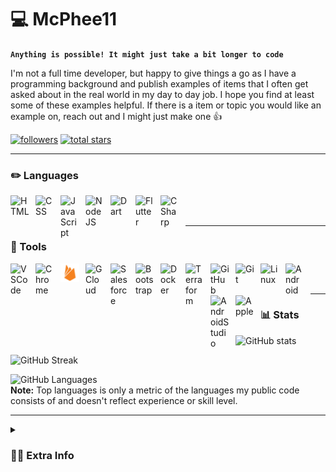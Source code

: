 # 💻 McPhee11

**`Anything is possible! It might just take a bit longer to code`**

I'm not a full time developer, but happy to give things a go as I have a programming background and publish examples of items that I often get asked about in the real world in my day to day job. I hope you find at least some of these examples helpful. If there is a item or topic you would like an example on, reach out and I might just make one 👍

   <p align="left">
      <a href="https://github.com/mcphee11?tab=followers">
         <img alt="followers" title="Follow me on Github" src="https://custom-icon-badges.demolab.com/github/followers/mcphee11?color=236ad3&labelColor=1155ba&style=for-the-badge&logo=person-add&label=Follow&logoColor=white"/></a>
      <a href="https://github.com/mcphee11?tab=repositories&sort=stargazers">
         <img alt="total stars" title="Total stars on GitHub" src="https://custom-icon-badges.demolab.com/github/stars/mcphee11?color=55960c&style=for-the-badge&labelColor=488207&logo=star"/></a>
   </p>

---


### ✏️ Languages



<img align="left" alt="HTML" width="30px" style="padding-right:10px;" src="https://cdn.jsdelivr.net/gh/devicons/devicon/icons/html5/html5-plain.svg" />
<img align="left" alt="CSS" width="30px" style="padding-right:10px;" src="https://cdn.jsdelivr.net/gh/devicons/devicon/icons/css3/css3-plain.svg" />
<img align="left" alt="JavaScript" width="30px" style="padding-right:10px;" src="https://cdn.jsdelivr.net/gh/devicons/devicon/icons/javascript/javascript-plain.svg" />
<img align="left" alt="NodeJS" width="30px" style="padding-right:10px;" src="https://cdn.jsdelivr.net/gh/devicons/devicon/icons/nodejs/nodejs-original.svg" />
<img align="left" alt="Dart" width="30px" style="padding-right:10px;" src="https://cdn.jsdelivr.net/gh/devicons/devicon/icons/dart/dart-original.svg" />
<img align="left" alt="Flutter" width="30px" style="padding-right:10px;" src="https://cdn.jsdelivr.net/gh/devicons/devicon/icons/flutter/flutter-original.svg" />
<img align="left" alt="CSharp" width="30px" style="padding-right:10px;" src="https://cdn.jsdelivr.net/gh/devicons/devicon/icons/csharp/csharp-original.svg" />

<br />
<br />

---

### 🧰 Tools

<img align="left" alt="VSCode" width="30px" style="padding-right:10px;" src="https://cdn.jsdelivr.net/gh/devicons/devicon/icons/vscode/vscode-original.svg" />
<img align="left" alt="Chrome" width="30px" style="padding-right:10px;" src="https://cdn.jsdelivr.net/gh/devicons/devicon/icons/chrome/chrome-original.svg" />
<img align="left" alt="Firebase" width="30px" style="padding-right:10px;" src="https://github.com/devicons/devicon/blob/v2.15.1/icons/firebase/firebase-plain.svg?raw=true" />
<img align="left" alt="GCloud" width="30px" style="padding-right:10px;" src="https://cdn.jsdelivr.net/gh/devicons/devicon/icons/googlecloud/googlecloud-original.svg" />
<img align="left" alt="Salesforce" width="30px" style="padding-right:10px;" src="https://cdn.jsdelivr.net/gh/devicons/devicon/icons/salesforce/salesforce-original.svg" />
<img align="left" alt="Bootstrap" width="30px" style="padding-right:10px;" src="https://cdn.jsdelivr.net/gh/devicons/devicon/icons/bootstrap/bootstrap-original.svg" />
<img align="left" alt="Docker" width="30px" style="padding-right:10px;" src="https://cdn.jsdelivr.net/gh/devicons/devicon/icons/docker/docker-original.svg" />
<img align="left" alt="Terraform" width="30px" style="padding-right:10px;" src="https://cdn.jsdelivr.net/gh/devicons/devicon/icons/terraform/terraform-original.svg" />
<img align="left" alt="GitHub" width="30px" style="padding-right:10px;" src="https://cdn.jsdelivr.net/gh/devicons/devicon/icons/github/github-original.svg" />
<img align="left" alt="Git" width="30px" style="padding-right:10px;" src="https://cdn.jsdelivr.net/gh/devicons/devicon/icons/git/git-original.svg" />
<img align="left" alt="Linux" width="30px" style="padding-right:10px;" src="https://cdn.jsdelivr.net/gh/devicons/devicon/icons/linux/linux-original.svg" />
<img align="left" alt="Android" width="30px" style="padding-right:10px;" src="https://cdn.jsdelivr.net/gh/devicons/devicon/icons/android/android-original.svg" />
<img align="left" alt="AndroidStudio" width="30px" style="padding-right:10px;" src="https://cdn.jsdelivr.net/gh/devicons/devicon/icons/androidstudio/androidstudio-original.svg" />
<img align="left" alt="Apple" width="30px" style="padding-right:10px;" src="https://cdn.jsdelivr.net/gh/devicons/devicon/icons/apple/apple-original.svg" />

<br />
<br />

---

### 📊 Stats

![GitHub stats](https://github-readme-stats.vercel.app/api?username=mcphee11&show_icons=true&theme=gruvbox)

![GitHub Streak](https://streak-stats.demolab.com?user=mcphee11&theme=gruvbox&border_radius=4.5)

![GitHub Languages](https://github-readme-stats.vercel.app/api/top-langs?username=mcphee11&show_icons=true&theme=gruvbox&layout=compact&langs_count=8)
<br/>
<b>Note:</b> Top languages is only a metric of the languages my public code consists of and doesn't reflect experience or skill level.

---

<details>
 <summary><h3>👨‍💻 Extra Info</h3></summary>
   I started my coding journey in high school back in the Visual Basic days. Since studing coding it has not been my primary role but over my career of installing prem systems and later moving to selling cloud software, integrations are often a requirement. Having a Development background and knowledge of RESTful APIs has helped me a LOT over the last few years and lately I have started to post some examples here to give a reference point for people to use. Most of my examples are currently based around the Genesys Cloud CX product.
